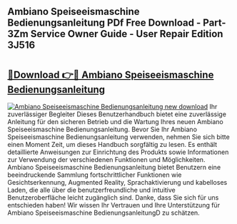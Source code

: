 ## Ambiano Speiseeismaschine Bedienungsanleitung PDf Free Download - Part-3Zm Service Owner Guide - User Repair Edition 3J516

# <h2><a href="http://df4hioq.blite.top/?on=Ambiano+Speiseeismaschine+Bedienungsanleitung">🔗Download 👉🔴 Ambiano Speiseeismaschine Bedienungsanleitung</a></h2>

[![Ambiano Speiseeismaschine Bedienungsanleitung new download](https://i.imgur.com/lujVjoI.png)](http://df4hioq.blite.top/?on=Ambiano+Speiseeismaschine+Bedienungsanleitung)
Ihr zuverlässiger Begleiter Dieses Benutzerhandbuch bietet eine zuverlässige Anleitung für den sicheren Betrieb und die Wartung Ihres neuen Ambiano Speiseeismaschine Bedienungsanleitung. Bevor Sie Ihr Ambiano Speiseeismaschine Bedienungsanleitung verwenden, nehmen Sie sich bitte einen Moment Zeit, um dieses Handbuch sorgfältig zu lesen. Es enthält detaillierte Anweisungen zur Einrichtung des Produkts sowie Informationen zur Verwendung der verschiedenen Funktionen und Möglichkeiten. Ambiano Speiseeismaschine Bedienungsanleitung bietet Benutzern eine beeindruckende Sammlung fortschrittlicher Funktionen wie Gesichtserkennung, Augmented Reality, Sprachaktivierung und kabelloses Laden, die alle über die benutzerfreundliche und intuitive Benutzeroberfläche leicht zugänglich sind. Danke, dass Sie sich für uns entschieden haben! Wir wissen Ihr Vertrauen und Ihre Unterstützung für Ambiano Speiseeismaschine BedienungsanleitungD zu schätzen.
